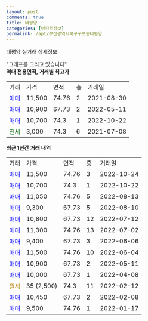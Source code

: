 ```yaml
---
layout: post
comments: true
title: 태평양
categories: [아파트정보]
permalink: /apt/부산광역시북구구포동태평양
---
```


태평양 실거래 상세정보

<script type="text/javascript">
  google.charts.load('current', {'packages':['line', 'corechart']});
  google.charts.setOnLoadCallback(drawChart);

  function drawChart() {
    var data = new google.visualization.DataTable();
    data.addColumn('date', '거래일');
    data.addColumn('number', "매매");
    data.addColumn('number', "전세");
    data.addColumn('number', "전매");

    data.addRows([[new Date(Date.parse("2022-10-24")), 11500, null, null], [new Date(Date.parse("2022-10-22")), 10700, null, null], [new Date(Date.parse("2022-08-13")), 11050, null, null], [new Date(Date.parse("2022-08-10")), 9300, null, null], [new Date(Date.parse("2022-07-12")), 10800, null, null], [new Date(Date.parse("2022-07-02")), 11300, null, null], [new Date(Date.parse("2022-06-06")), 9400, null, null], [new Date(Date.parse("2022-06-04")), 11500, null, null], [new Date(Date.parse("2022-05-11")), 10900, null, null], [new Date(Date.parse("2022-04-08")), 10000, null, null], [new Date(Date.parse("2022-02-12")), null, null, null], [new Date(Date.parse("2022-02-08")), 10450, null, null], [new Date(Date.parse("2022-01-17")), 9500, null, null]]);

    var options = {
      hAxis: {
        format: 'yyyy/MM/dd'
      },    
      lineWidth: 0,
      pointsVisible: true,    
      title: '최근 1년간 유형별 실거래가 분포',
      legend: { position: 'bottom' }
    };

    var formatter = new google.visualization.NumberFormat({pattern:'###,###'} );
    formatter.format(data, 1);
    formatter.format(data, 2);
    
    setTimeout(function() {
        var chart = new google.visualization.LineChart(document.getElementById('columnchart_material'));
        chart.draw(data, (options));
        document.getElementById('loading').style.display = 'none';
    }, 200);
  }
</script>


<div id="loading" style="z-index:20; display: block; margin-left: 0px">"그래프를 그리고 있습니다"</div>
<div id="columnchart_material" style="width: 95%; margin-left: 0px; display: block"></div>
<!-- contents start -->
<b>역대 전용면적, 거래별 최고가</b>
<table class="sortable">
    <tr>
      <td>거래</td>
      <td>가격</td>
      <td>면적</td>
      <td>층</td>
      <td>거래일</td>
    </tr>
        <tr>
          <td><a style="color: blue">매매</a></td>
          <td>11,500</td>
          <td>74.76</td>
          <td>2</td>
          <td>2021-08-30</td>
        </tr>            <tr>
          <td><a style="color: blue">매매</a></td>
          <td>10,900</td>
          <td>67.73</td>
          <td>2</td>
          <td>2022-05-11</td>
        </tr>            <tr>
          <td><a style="color: blue">매매</a></td>
          <td>10,700</td>
          <td>74.3</td>
          <td>1</td>
          <td>2022-10-22</td>
        </tr>        
        <tr>
              <td><a style="color: darkgreen">전세</a></td>
              <td>3,000</td>
              <td>74.3</td>
              <td>6</td>
              <td>2021-07-08</td>
            </tr>        
    
</table>

<b>최근 1년간 거래 내역</b>

<table class="sortable">
    <tr>
      <td>거래</td>
      <td>가격</td>
      <td>면적</td>
      <td>층</td>
      <td>거래일</td>
    </tr>
    <tr>
      <td><a style="color: blue">매매</a></td>
      <td>11,500</td>
      <td>74.76</td>
      <td>3</td>
      <td>2022-10-24</td>
    </tr>          <tr>
      <td><a style="color: blue">매매</a></td>
      <td>10,700</td>
      <td>74.3</td>
      <td>1</td>
      <td>2022-10-22</td>
    </tr>          <tr>
      <td><a style="color: blue">매매</a></td>
      <td>11,050</td>
      <td>74.76</td>
      <td>5</td>
      <td>2022-08-13</td>
    </tr>          <tr>
      <td><a style="color: blue">매매</a></td>
      <td>9,300</td>
      <td>67.73</td>
      <td>5</td>
      <td>2022-08-10</td>
    </tr>          <tr>
      <td><a style="color: blue">매매</a></td>
      <td>10,800</td>
      <td>67.73</td>
      <td>12</td>
      <td>2022-07-12</td>
    </tr>          <tr>
      <td><a style="color: blue">매매</a></td>
      <td>11,300</td>
      <td>74.76</td>
      <td>13</td>
      <td>2022-07-02</td>
    </tr>          <tr>
      <td><a style="color: blue">매매</a></td>
      <td>9,400</td>
      <td>67.73</td>
      <td>3</td>
      <td>2022-06-06</td>
    </tr>          <tr>
      <td><a style="color: blue">매매</a></td>
      <td>11,500</td>
      <td>74.76</td>
      <td>10</td>
      <td>2022-06-04</td>
    </tr>          <tr>
      <td><a style="color: blue">매매</a></td>
      <td>10,900</td>
      <td>67.73</td>
      <td>2</td>
      <td>2022-05-11</td>
    </tr>          <tr>
      <td><a style="color: blue">매매</a></td>
      <td>10,000</td>
      <td>67.73</td>
      <td>1</td>
      <td>2022-04-08</td>
    </tr>          <tr>
      <td><a style="color: darkgoldenrod">월세</a></td>
      <td>35 (2,500)</td>
      <td>74.3</td>
      <td>11</td>
      <td>2022-02-12</td>
    </tr>          <tr>
      <td><a style="color: blue">매매</a></td>
      <td>10,450</td>
      <td>67.73</td>
      <td>2</td>
      <td>2022-02-08</td>
    </tr>          <tr>
      <td><a style="color: blue">매매</a></td>
      <td>9,500</td>
      <td>74.76</td>
      <td>1</td>
      <td>2022-01-17</td>
    </tr>      </table>
<!-- contents end -->    

